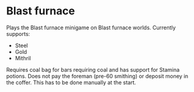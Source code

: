 # Blast furnace

Plays the Blast furnace minigame on Blast furnace worlds. Currently supports:

* Steel
* Gold
* Mithril

Requires coal bag for bars requiring coal and has support for Stamina potions. Does not pay the foreman (pre-60 smithing)
or deposit money in the coffer. This has to be done manually at the start.
